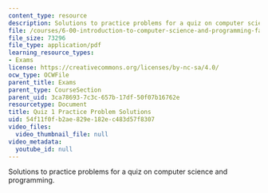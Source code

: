 ```yaml
---
content_type: resource
description: Solutions to practice problems for a quiz on computer science and programming.
file: /courses/6-00-introduction-to-computer-science-and-programming-fall-2008/54f11f0fb2ae829e182ec483d57f8307_quiz1_solution.pdf
file_size: 73296
file_type: application/pdf
learning_resource_types:
- Exams
license: https://creativecommons.org/licenses/by-nc-sa/4.0/
ocw_type: OCWFile
parent_title: Exams
parent_type: CourseSection
parent_uid: 3ca78693-7c3c-657b-17df-50f07b16762e
resourcetype: Document
title: Quiz 1 Practice Problem Solutions
uid: 54f11f0f-b2ae-829e-182e-c483d57f8307
video_files:
  video_thumbnail_file: null
video_metadata:
  youtube_id: null
---
```

Solutions to practice problems for a quiz on computer science and programming.